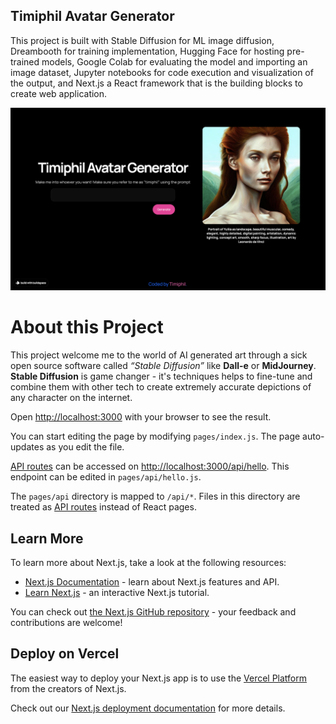 ## Timiphil Avatar Generator

This project is built with Stable Diffusion for ML image diffusion, Dreambooth for training implementation, Hugging Face for hosting pre-trained models, Google Colab for evaluating the model and importing an image dataset, Jupyter notebooks for code execution and visualization of the output, and Next.js a React framework that is the building blocks to create web application.

<div align="center">

  ![Image](./assets/desktop-img.png)
  
</div>

# About this Project

This project welcome me to the world of AI generated art through a sick open source software called _“Stable Diffusion”_ like __Dall-e__ or __MidJourney__. __Stable Diffusion__ is game changer - it's techniques helps to fine-tune and combine them with other tech to create extremely accurate depictions of any character on the internet.

 

Open [http://localhost:3000](http://localhost:3000) with your browser to see the result.

You can start editing the page by modifying `pages/index.js`. The page auto-updates as you edit the file.

[API routes](https://nextjs.org/docs/api-routes/introduction) can be accessed on [http://localhost:3000/api/hello](http://localhost:3000/api/hello). This endpoint can be edited in `pages/api/hello.js`.

The `pages/api` directory is mapped to `/api/*`. Files in this directory are treated as [API routes](https://nextjs.org/docs/api-routes/introduction) instead of React pages.

## Learn More

To learn more about Next.js, take a look at the following resources:

- [Next.js Documentation](https://nextjs.org/docs) - learn about Next.js features and API.
- [Learn Next.js](https://nextjs.org/learn) - an interactive Next.js tutorial.

You can check out [the Next.js GitHub repository](https://github.com/vercel/next.js/) - your feedback and contributions are welcome!

## Deploy on Vercel

The easiest way to deploy your Next.js app is to use the [Vercel Platform](https://vercel.com/new?utm_medium=default-template&filter=next.js&utm_source=create-next-app&utm_campaign=create-next-app-readme) from the creators of Next.js.

Check out our [Next.js deployment documentation](https://nextjs.org/docs/deployment) for more details.
